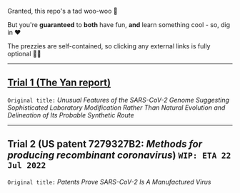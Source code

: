 Granted, this repo's a tad woo-woo :zany_face:

But you're **guaranteed** to **both** have fun, **and** learn something cool - so, dig in :heart:

The prezzies are self-contained, so clicking any external links is fully optional :woman_shrugging:

---

## [Trial 1 (The Yan report)](https://drive.google.com/file/d/19Z1yPOWoqK_NX1sF8mWBpEUfyDa9cQoS)

`Original title:` _Unusual Features of the SARS-CoV-2 Genome
Suggesting Sophisticated Laboratory Modification Rather Than Natural Evolution 
and Delineation of Its Probable Synthetic Route_

---

## Trial 2 (US patent 7279327B2: _Methods for producing recombinant coronavirus_) `WIP: ETA 22 Jul 2022`

`Original title:` _Patents Prove SARS-CoV-2 Is A Manufactured Virus_